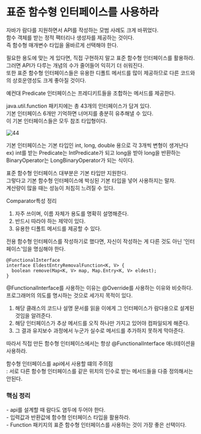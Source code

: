 <h1>표준 함수형 인터페이스를 사용하라</h1>
자바가 람다를 지원하면서 API를 작성하는 모범 사례도 크게 바뀌었다.<br/>
함수 객체를 받는 정적 팩터리나 생성자를 제공하는 것이다.<br/>
즉 함수형 매개변수 타입을 올바르게 선택해야 한다.<br/>

필요한 용도에 맞는 게 있다면, 직접 구현하지 말고 표준 함수형 인터페이스를 활용하라.<br/>
그러면 API가 다루는 개념의 수가 줄어들어 익히기 더 쉬워진다.<br/>
또한 표준 함수형 인터페이스들은 유용한 디폴트 메서드를 많이 제공하므로 다른 코드와의 상호운영성도 크게 좋아질 것이다.<br/>

예컨대 Predicate 인터페이스는 프레디키트들을 조합하는 메서드를 제공한다.<br/>

java.util.function 패키지에는 총 43개의 인터페이스가 담겨 있다.<br/>
기본 인터페이스 6개만 기억하면 너머지를 충분히 유추해낼 수 있다.<br/>
이 기본 인터페이스들은 모두 참조 타입형이다.<br/>

![44](https://user-images.githubusercontent.com/87962572/147945803-97344002-35f2-48c0-be5e-6c4b6a7d1020.PNG)

기본 인터페이스는 기본 타입인 int, long, double 용으로 각 3개씩 변형이 생겨난다
ex) int를 받는 Predicate는 IntPredicate가 되고 long을 받아 long을 반환하는 BinaryOperator는 LongBinaryOperator가 되는 식이다.

표준 함수형 인터페이스 대부분은 기본 타입만 지원한다.<br/>
그렇다고 기본 함수형 인터페이스에 박싱된 기본 타입을 넣어 사용하지는 말자.<br/>
계산량이 많을 때는 성능이 처침히 느려질 수 있다.<br/>

Comparator특성 정리<br/>
1. 자주 쓰이며, 이름 자체가 용도를 명확히 설명해준다.<br/>
2. 반드시 따라야 하는 제약이 있다.<br/>
3. 유용한 디폴트 메서드를 제공할 수 있다.<br/>

전용 함수형 인터페이스를 작성하기로 했다면, 자신이 작성하는 게 다른 것도 아닌 '인터페이스'임을 명심해야 한다.<br/>


```
@FunctionalInterface
interface EldestEntryRemovalFunction<K, V> {
  boolean remove(Map<K, V> map, Map.Entry<K, V> eldest);
}
```
@FunctionalInterface를 사용하는 이유는 @Override를 사용하는 이유와 비슷하다.<br/>
프로그래머의 의도를 명시하는 것으로 세가지 목적이 있다.<br/>
1. 해당 클래스의 코드나 설명 문서를 읽을 이에게 그 인터페이스가 람다용으로 설계된 것임을 알려준다.<br/>
2. 해당 인터페이스가 추상 메서드를 오직 하나만 가지고 있어야 컴파일되게 해준다.<br/>
3. 그 결과 유지보수 과정에서 누군가 실수로 메서드를 추가하지 못하게 막아준다.<br/>

따라서 직접 만든 함수형 인터페이스에서는 항상 @FunctionalInterface 애너테이션을 사용하라.<br/>

함수형 인터페이스를 api에서 사용할 떄의 주의점<br/>
: 서로 다른 함수형 인터페이스를 같은 위치의 인수로 받는 메서드들을 다중 정의해서는 안된다.<br/>


<h3> 핵심 정리 </h3>
- api를 설계할 때 람다도 염두에 두어야 한다. <br/>
- 입력값과 반환값에 함수형 인터페이스 타입을 활용하라. <br/>
- Function 패키지의 표준 함수형 인터페이스를 사용하는 것이 가장 좋은 선택이다.<br/>
 

